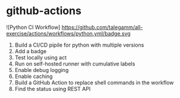 # github-actions
![Python CI Workflow] https://github.com/talegamm/all-exercise/actions/workflows/python.yml/badge.svg
1. Build a CI/CD pipile for python with multiple versions
2. Add a badge
3. Test locally using act
4. Run on self-hosted runner with cumulative labels
5. Enable debug logging
6. Enable caching
7. Build a GitHub Action to replace shell commands in the workflow
8. Find the status using REST API
